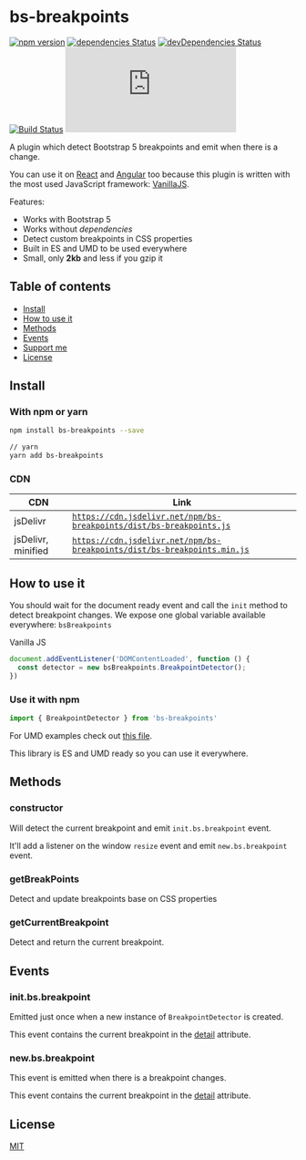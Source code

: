 # bs-breakpoints

[![npm version](https://img.shields.io/npm/v/bs-breakpoints.svg)](https://www.npmjs.com/package/bs-breakpoints)
[![dependencies Status](https://img.shields.io/david/Johann-S/bs-breakpoints.svg)](https://david-dm.org/Johann-S/bs-breakpoints)
[![devDependencies Status](https://img.shields.io/david/dev/Johann-S/bs-breakpoints.svg)](https://david-dm.org/Johann-S/bs-breakpoints?type=dev)
[![Build Status](https://github.com/Johann-S/bs-breakpoints/workflows/Tests/badge.svg)](https://github.com/Johann-S/bs-breakpoints/actions?workflow=Tests)
[![JS gzip size](https://img.badgesize.io/Johann-S/bs-breakpoints/master/dist/bs-breakpoints.min.js?compression=gzip&label=JS+gzip+size)](https://github.com/Johann-S/bs-breakpoints/tree/master/dist/bs-breakpoints.min.js)

A plugin which detect Bootstrap 5 breakpoints and emit when there is a change.

You can use it on [React](https://stackblitz.com/edit/bs-breakpoints-react) and [Angular](https://stackblitz.com/edit/bs-breakpoints-angular) too because this plugin is written with the most used JavaScript framework: [VanillaJS](http://vanilla-js.com/).

Features:

- Works with Bootstrap 5
- Works without *dependencies*
- Detect custom breakpoints in CSS properties
- Built in ES and UMD to be used everywhere
- Small, only **2kb** and less if you gzip it

## Table of contents

- [Install](#install)
- [How to use it](#how-to-use-it)
- [Methods](#methods)
- [Events](#events)
- [Support me](#support-me)
- [License](#license)

## Install

### With npm or yarn

```sh
npm install bs-breakpoints --save

// yarn
yarn add bs-breakpoints
```

### CDN

CDN | Link
------------ | -------------
jsDelivr | [`https://cdn.jsdelivr.net/npm/bs-breakpoints/dist/bs-breakpoints.js`](https://cdn.jsdelivr.net/npm/bs-breakpoints/dist/bs-breakpoints.js)
jsDelivr, minified | [`https://cdn.jsdelivr.net/npm/bs-breakpoints/dist/bs-breakpoints.min.js`](https://cdn.jsdelivr.net/npm/bs-breakpoints/dist/bs-breakpoints.min.js)

## How to use it

You should wait for the document ready event and call the `init` method to detect breakpoint changes.
We expose one global variable available everywhere: `bsBreakpoints`

Vanilla JS
```js
document.addEventListener('DOMContentLoaded', function () {
  const detector = new bsBreakpoints.BreakpointDetector();
})
```

### Use it with npm

```js
import { BreakpointDetector } from 'bs-breakpoints'
```

For UMD examples check out [this file](https://github.com/Johann-S/bs-breakpoints/blob/master/tests/index.html).

This library is ES and UMD ready so you can use it everywhere.

## Methods

### constructor

Will detect the current breakpoint and emit `init.bs.breakpoint` event.

It'll add a listener on the window `resize` event and emit `new.bs.breakpoint` event.

### getBreakPoints

Detect and update breakpoints base on CSS properties

### getCurrentBreakpoint

Detect and return the current breakpoint.

## Events

### init.bs.breakpoint

Emitted just once when a new instance of `BreakpointDetector` is created.

This event contains the current breakpoint in the [detail](https://developer.mozilla.org/en-US/docs/Web/API/CustomEvent/detail) attribute.

### new.bs.breakpoint

This event is emitted when there is a breakpoint changes.

This event contains the current breakpoint in the [detail](https://developer.mozilla.org/en-US/docs/Web/API/CustomEvent/detail) attribute.

## License

[MIT](https://github.com/Johann-S/bs-breakpoints/blob/master/LICENSE)
